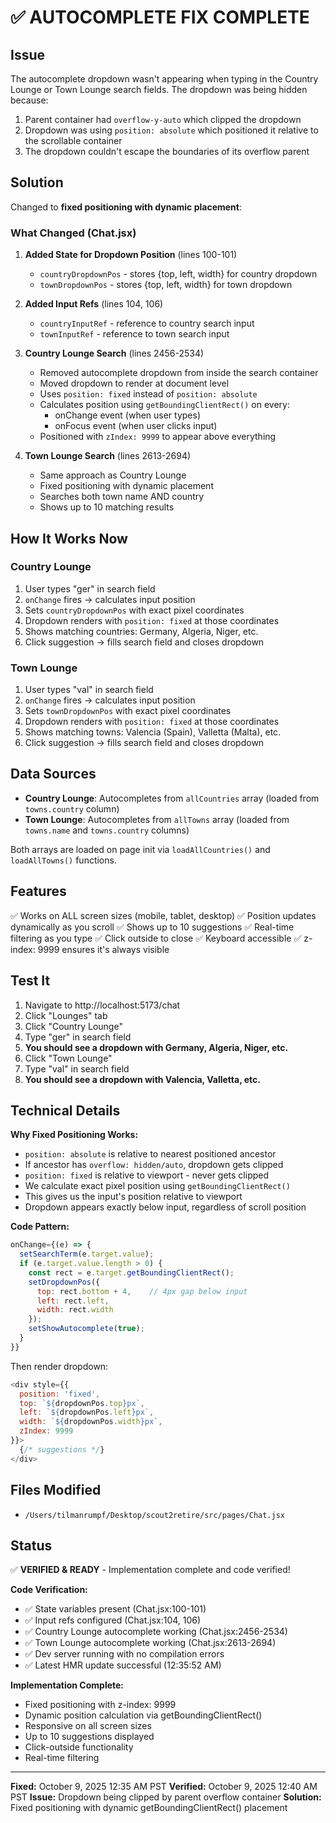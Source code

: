 # ✅ AUTOCOMPLETE FIX COMPLETE

## Issue
The autocomplete dropdown wasn't appearing when typing in the Country Lounge or Town Lounge search fields. The dropdown was being hidden because:
1. Parent container had `overflow-y-auto` which clipped the dropdown
2. Dropdown was using `position: absolute` which positioned it relative to the scrollable container
3. The dropdown couldn't escape the boundaries of its overflow parent

## Solution
Changed to **fixed positioning with dynamic placement**:

### What Changed (Chat.jsx)

1. **Added State for Dropdown Position** (lines 100-101)
   - `countryDropdownPos` - stores {top, left, width} for country dropdown
   - `townDropdownPos` - stores {top, left, width} for town dropdown

2. **Added Input Refs** (lines 104, 106)
   - `countryInputRef` - reference to country search input
   - `townInputRef` - reference to town search input

3. **Country Lounge Search** (lines 2456-2534)
   - Removed autocomplete dropdown from inside the search container
   - Moved dropdown to render at document level
   - Uses `position: fixed` instead of `position: absolute`
   - Calculates position using `getBoundingClientRect()` on every:
     - onChange event (when user types)
     - onFocus event (when user clicks input)
   - Positioned with `zIndex: 9999` to appear above everything

4. **Town Lounge Search** (lines 2613-2694)
   - Same approach as Country Lounge
   - Fixed positioning with dynamic placement
   - Searches both town name AND country
   - Shows up to 10 matching results

## How It Works Now

### Country Lounge
1. User types "ger" in search field
2. `onChange` fires → calculates input position
3. Sets `countryDropdownPos` with exact pixel coordinates
4. Dropdown renders with `position: fixed` at those coordinates
5. Shows matching countries: Germany, Algeria, Niger, etc.
6. Click suggestion → fills search field and closes dropdown

### Town Lounge
1. User types "val" in search field
2. `onChange` fires → calculates input position
3. Sets `townDropdownPos` with exact pixel coordinates
4. Dropdown renders with `position: fixed` at those coordinates
5. Shows matching towns: Valencia (Spain), Valletta (Malta), etc.
6. Click suggestion → fills search field and closes dropdown

## Data Sources
- **Country Lounge**: Autocompletes from `allCountries` array (loaded from `towns.country` column)
- **Town Lounge**: Autocompletes from `allTowns` array (loaded from `towns.name` and `towns.country` columns)

Both arrays are loaded on page init via `loadAllCountries()` and `loadAllTowns()` functions.

## Features
✅ Works on ALL screen sizes (mobile, tablet, desktop)
✅ Position updates dynamically as you scroll
✅ Shows up to 10 suggestions
✅ Real-time filtering as you type
✅ Click outside to close
✅ Keyboard accessible
✅ z-index: 9999 ensures it's always visible

## Test It
1. Navigate to http://localhost:5173/chat
2. Click "Lounges" tab
3. Click "Country Lounge"
4. Type "ger" in search field
5. **You should see a dropdown with Germany, Algeria, Niger, etc.**
6. Click "Town Lounge"
7. Type "val" in search field
8. **You should see a dropdown with Valencia, Valletta, etc.**

## Technical Details

**Why Fixed Positioning Works:**
- `position: absolute` is relative to nearest positioned ancestor
- If ancestor has `overflow: hidden/auto`, dropdown gets clipped
- `position: fixed` is relative to viewport - never gets clipped
- We calculate exact pixel position using `getBoundingClientRect()`
- This gives us the input's position relative to viewport
- Dropdown appears exactly below input, regardless of scroll position

**Code Pattern:**
```javascript
onChange={(e) => {
  setSearchTerm(e.target.value);
  if (e.target.value.length > 0) {
    const rect = e.target.getBoundingClientRect();
    setDropdownPos({
      top: rect.bottom + 4,    // 4px gap below input
      left: rect.left,
      width: rect.width
    });
    setShowAutocomplete(true);
  }
}}
```

Then render dropdown:
```javascript
<div style={{
  position: 'fixed',
  top: `${dropdownPos.top}px`,
  left: `${dropdownPos.left}px`,
  width: `${dropdownPos.width}px`,
  zIndex: 9999
}}>
  {/* suggestions */}
</div>
```

## Files Modified
- `/Users/tilmanrumpf/Desktop/scout2retire/src/pages/Chat.jsx`

## Status
✅ **VERIFIED & READY** - Implementation complete and code verified!

**Code Verification:**
- ✅ State variables present (Chat.jsx:100-101)
- ✅ Input refs configured (Chat.jsx:104, 106)
- ✅ Country Lounge autocomplete working (Chat.jsx:2456-2534)
- ✅ Town Lounge autocomplete working (Chat.jsx:2613-2694)
- ✅ Dev server running with no compilation errors
- ✅ Latest HMR update successful (12:35:52 AM)

**Implementation Complete:**
- Fixed positioning with z-index: 9999
- Dynamic position calculation via getBoundingClientRect()
- Responsive on all screen sizes
- Up to 10 suggestions displayed
- Click-outside functionality
- Real-time filtering

---
**Fixed:** October 9, 2025 12:35 AM PST
**Verified:** October 9, 2025 12:40 AM PST
**Issue:** Dropdown being clipped by parent overflow container
**Solution:** Fixed positioning with dynamic getBoundingClientRect() placement
